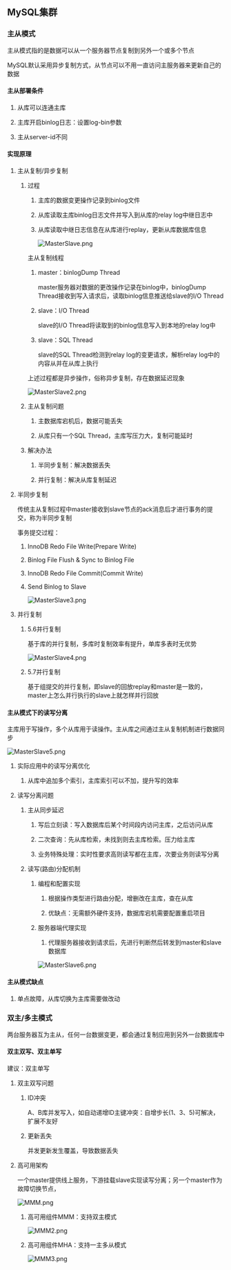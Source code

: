 ## MySQL集群

### 主从模式

主从模式指的是数据可以从一个服务器节点复制到另外一个或多个节点

MySQL默认采用异步复制方式，从节点可以不用一直访问主服务器来更新自己的数据

#### 主从部署条件

1. 从库可以连通主库

2. 主库开启binlog日志：设置log-bin参数

3. 主从server-id不同

#### 实现原理

1. 主从复制/异步复制

   1. 过程

      1. 主库的数据变更操作记录到binlog文件
       
      2. 从库读取主库binlog日志文件并写入到从库的relay log中继日志中
       
      3. 从库读取中继日志信息在从库进行replay，更新从库数据库信息
      
         ![MasterSlave.png](images/MasterSlave.png)
   
      主从复制线程
   
         1. master：binlogDump Thread
      
            master服务器对数据的更改操作记录在binlog中，binlogDump Thread接收到写入请求后，读取binlog信息推送给slave的I/O Thread
            
         2. slave：I/O Thread
      
            slave的I/O Thread将读取到的binlog信息写入到本地的relay log中
            
         3. slave：SQL Thread
      
            slave的SQL Thread检测到relay log的变更请求，解析relay log中的内容从并在从库上执行
      
      上述过程都是异步操作，俗称异步复制，存在数据延迟现象
   
      ![MasterSlave2.png](images/MasterSlave2.png)
   
   2. 主从复制问题
   
      1. 主数据库宕机后，数据可能丢失
   
      2. 从库只有一个SQL Thread，主库写压力大，复制可能延时
   
   3. 解决办法
   
      1. 半同步复制：解决数据丢失
   
      2. 并行复制：解决从库复制延迟
   
2. 半同步复制

   传统主从复制过程中master接收到slave节点的ack消息后才进行事务的提交，称为半同步复制

   事务提交过程：

      1. InnoDB Redo File Write(Prepare Write)
   
      2. Binlog File Flush & Sync to Binlog File
   
      3. InnoDB Redo File Commit(Commit Write)
   
      4. Send Binlog to Slave
   
         ![MasterSlave3.png](images/MasterSlave3.png)

3. 并行复制

   1. 5.6并行复制
   
      基于库的并行复制，多库时复制效率有提升，单库多表时无优势
   
      ![MasterSlave4.png](images/MasterSlave4.png)
      
   2. 5.7并行复制
   
      基于组提交的并行复制，即slave的回放replay和master是一致的，master上怎么并行执行的slave上就怎样并行回放  

#### 主从模式下的读写分离

主库用于写操作，多个从库用于读操作。主从库之间通过主从复制机制进行数据同步

![MasterSlave5.png](images/MasterSlave5.png)

1. 实际应用中的读写分离优化

   1. 从库中追加多个索引，主库索引可以不加，提升写的效率

2. 读写分离问题

   1. 主从同步延迟
   
      1. 写后立刻读：写入数据库后某个时间段内访问主库，之后访问从库
   
      2. 二次查询：先从库检索，未找到则去主库检索。压力给主库
      
      3. 业务特殊处理：实时性要求高则读写都在主库，次要业务则读写分离
   
   2. 读写(路由)分配机制
   
      1. 编程和配置实现
   
         1. 根据操作类型进行路由分配，增删改在主库，查在从库
   
         2. 优缺点：无需额外硬件支持，数据库宕机需要配置重启项目
   
      2. 服务器端代理实现
   
         1.  代理服务器接收到请求后，先进行判断然后转发到master和slave数据库
   
            ![MasterSlave6.png](images/MasterSlave6.png)

#### 主从模式缺点

1. 单点故障，从库切换为主库需要做改动

### 双主/多主模式

两台服务器互为主从，任何一台数据变更，都会通过复制应用到另外一台数据库中

#### 双主双写、双主单写

建议：双主单写

1. 双主双写问题

   1. ID冲突
   
      A、B库并发写入，如自动递增ID主键冲突：自增步长(1、3、5)可解决，扩展不友好
   
   2. 更新丢失
   
      并发更新发生覆盖，导致数据丢失
   
2. 高可用架构

   一个master提供线上服务，下游挂载slave实现读写分离；另一个master作为故障切换节点，
   
   ![MMM.png](images/MMM.png)

   1. 高可用组件MMM：支持双主模式
      
      ![MMM2.png](images/MMM2.png)
      
   2. 高可用组件MHA：支持一主多从模式
   
      ![MMM3.png](images/MMM3.png)